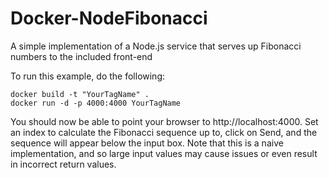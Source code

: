 # Docker-NodeFibonacci
A simple implementation of a Node.js service that serves up Fibonacci numbers to the included front-end

To run this example, do the following:

```
docker build -t "YourTagName" .
docker run -d -p 4000:4000 YourTagName
```

You should now be able to point your browser to http://localhost:4000.  Set an index to calculate the Fibonacci sequence up to, click on Send, and the sequence will appear below the input box.  Note that this is a naive implementation, and so large input values may cause issues or even result in incorrect return values.
